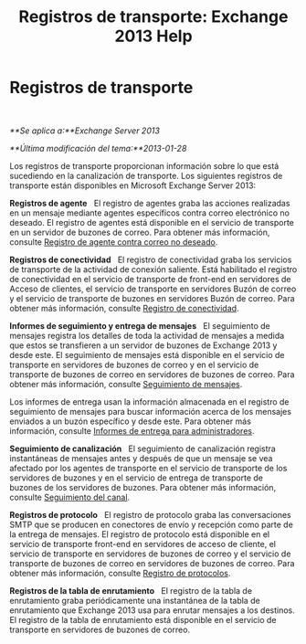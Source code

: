 ﻿---
title: 'Registros de transporte: Exchange 2013 Help'
TOCTitle: Registros de transporte
ms:assetid: f8cf635d-60c2-4aa3-9c06-244c29942cba
ms:mtpsurl: https://technet.microsoft.com/es-es/library/Dd302434(v=EXCHG.150)
ms:contentKeyID: 49896025
ms.date: 04/23/2018
mtps_version: v=EXCHG.150
ms.translationtype: HT
---

# Registros de transporte

 

_**Se aplica a:**Exchange Server 2013_

_**Última modificación del tema:**2013-01-28_

Los registros de transporte proporcionan información sobre lo que está sucediendo en la canalización de transporte. Los siguientes registros de transporte están disponibles en Microsoft Exchange Server 2013:

**Registros de agente**   El registro de agentes graba las acciones realizadas en un mensaje mediante agentes específicos contra correo electrónico no deseado. El registro de agentes está disponible en el servicio de transporte en un servidor de buzones de correo. Para obtener más información, consulte [Registro de agente contra correo no deseado](anti-spam-agent-logging-exchange-2013-help.md).

**Registros de conectividad**   El registro de conectividad graba los servicios de transporte de la actividad de conexión saliente. Está habilitado el registro de conectividad en el servicio de transporte de front-end en servidores de Acceso de clientes, el servicio de transporte en servidores Buzón de correo y el servicio de transporte de buzones en servidores Buzón de correo. Para obtener más información, consulte [Registro de conectividad](connectivity-logging-exchange-2013-help.md).

**Informes de seguimiento y entrega de mensajes**   El seguimiento de mensajes registra los detalles de toda la actividad de mensajes a medida que estos se transfieren a un servidor de buzones de Exchange 2013 y desde este. El seguimiento de mensajes está disponible en el servicio de transporte en servidores de buzones de correo y en el servicio de transporte de buzones de correo en servidores de buzones de correo. Para obtener más información, consulte [Seguimiento de mensajes](message-tracking-exchange-2013-help.md).

Los informes de entrega usan la información almacenada en el registro de seguimiento de mensajes para buscar información acerca de los mensajes enviados a un buzón específico y desde este. Para obtener más información, consulte [Informes de entrega para administradores](delivery-reports-for-administrators-exchange-2013-help.md).

**Seguimiento de canalización**   El seguimiento de canalización registra instantáneas de mensajes antes y después de que un mensaje se vea afectado por los agentes de transporte en el servicio de transporte de los servidores de buzones y en el servicio de entrega de transporte de buzones de los servidores de buzones. Para obtener más información, consulte [Seguimiento del canal](pipeline-tracing-exchange-2013-help.md).

**Registros de protocolo**   El registro de protocolo graba las conversaciones SMTP que se producen en conectores de envío y recepción como parte de la entrega de mensajes. El registro de protocolo está disponible en el servicio de transporte front-end en servidores de acceso de cliente, el servicio de transporte en servidores de buzones de correo y el servicio de transporte de buzones de correo en servidores de buzones de correo. Para obtener más información, consulte [Registro de protocolos](protocol-logging-exchange-2013-help.md).

**Registros de la tabla de enrutamiento**   El registro de la tabla de enrutamiento graba periódicamente una instantánea de la tabla de enrutamiento que Exchange 2013 usa para enrutar mensajes a los destinos. El registro de la tabla de enrutamiento está disponible en el servicio de transporte en servidores de buzones de correo.

